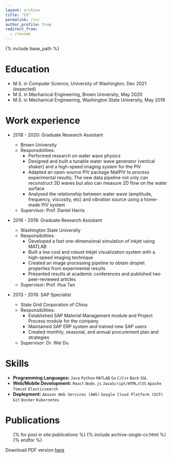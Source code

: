 ```yaml
---
layout: archive
title: "CV"
permalink: /cv/
author_profile: true
redirect_from:
  - /resume
---
```


{% include base_path %}

Education
======
* M.S. in Computer Science, University of Washington, Dec 2021 (expected)
* M.S. in Mechanical Engineering, Brown University, May 2020
* M.S. in Mechanical Engineering, Washington State University, May 2018

Work experience
======
* 2018 - 2020: Graduate Research Assistant
  * Brown University
  * Responsibilities: 
    * Performed research on water wave physics
    * Designed and built a tunable water wave generator (vertical shaker) and a high-speed imaging system for the PIV
    * Adapted an open-source PIV package MatPIV to process experimental results; The new data pipeline not only can reconstruct 3D waves but also can measure 2D flow on the water surface
    * Analysed the relationship between water wave (amplitude, frequency, viscosity, etc) and vibration source using a home-made PIV system
  * Supervisor: Prof. Daniel Harris

* 2016 - 2018: Graduate Research Assistant
  * Washington State University
  * Responsibilities:
    * Developed a fast one-dimensional simulation of inkjet using MATLAB
    * Built a low cost and robust inkjet visualization system with a high-speed imaging technique
    * Created an image processing pipeline to obtain droplet properties from experimental results
    * Presented results at academic conferences and published two peer-reviewed articles
  * Supervisor: Prof. Hua Tan

* 2013 - 2016: SAP Specialist
  * State Grid Corporation of China
  * Responsibilities:
    * Established SAP Material Management module and Project Process module for the company
    * Maintained SAP ERP system and trained new SAP users
    * Created monthly, seasonal, and annual procurement plan and strategies
  * Supervisor: Dr. Wei Du
  
Skills
======
* **Programming Languages:** `Java` `Python` `MATLAB` `Go` `C/C++` `Bash` `SQL`
* **Web/Mobile Development:** `React` `Node.js` `JavaScript/HTML/CSS` `Apache Tomcat` `Elasticsearch`
* **Deployment:** `Amazon Web Services (AWS)` `Google Cloud Platform (GCP)` `Git` `Docker` `Kubernetes`

Publications
======
  <ul>{% for post in site.publications %}
    {% include archive-single-cv.html %}
  {% endfor %}</ul>

Download PDF version [here](http://jianghc829.github.io/files/resume.pdf "Resume PDF")
